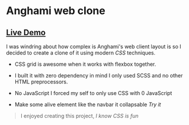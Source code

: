 # Anghami web clone

## [Live Demo](https://almo7aya.github.io/anghami-web-clone/)

I was windring about how complex is Anghami's web client layout is so I decided to create a clone of it using modern *CSS* techniques.

+ CSS grid is awesome when it works with flexbox together.

+ I built it with zero dependency in mind I only used SCSS and no other HTML preprocessors.

+ No JavaScript I forced my self to only use CSS with 0 JavaScript

+ Make some alive element like the navbar it collapsable *Try it*

> I enjoyed creating this project, _I know *CSS* is fun_
